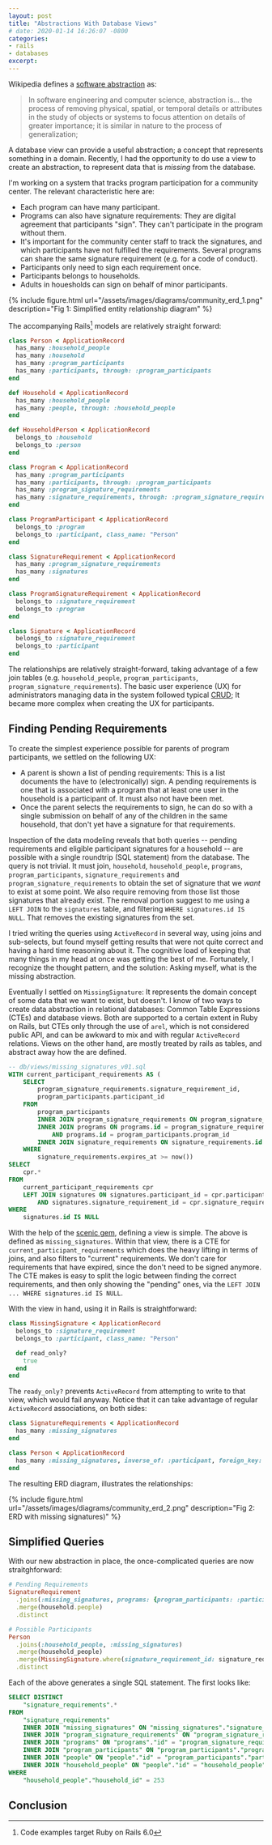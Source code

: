 ```yaml
---
layout: post
title: "Abstractions With Database Views"
# date: 2020-01-14 16:26:07 -0800
categories:
- rails
- databases
excerpt:
---
```


Wikipedia defines a [software abstraction][1] as:

> In software engineering and computer science, abstraction is...
the process of removing physical, spatial, or temporal details or attributes in the study of objects or systems to focus attention on details of greater importance; it is similar in nature to the process of generalization;

A database view can provide a useful abstraction; a concept that represents something in a domain. Recently, I had the opportunity to do use a view to create an abstraction, to represent data that is *missing* from the database.

I'm working on a system that tracks program participation for a community center. The relevant characteristic here are:
- Each program can have many participant.
- Programs can also have signature requirements: They are digital agreement that participants "sign". They can't participate in the program without them.
- It's important for the community center staff to track the signatures, and which participants have not fulfilled the requirements. Several programs can share the same signature requirement (e.g. for a code of conduct).
- Participants only need to sign each requirement once.
- Participants belongs to households.
- Adults in houesholds can sign on behalf of minor participants.

{% include figure.html url="/assets/images/diagrams/community_erd_1.png" description="Fig 1: Simplified entity relationship diagram" %}

The accompanying Rails[^1] models are relatively straight forward:

```ruby
class Person < ApplicationRecord
  has_many :household_people
  has_many :household
  has_many :program_participants
  has_many :participants, through: :program_participants
end

def Household < ApplicationRecord
  has_many :household_people
  has_many :people, through: :household_people
end

def HouseholdPerson < ApplicationRecord
  belongs_to :household
  belongs_to :person
end

class Program < ApplicationRecord
  has_many :program_participants
  has_many :participants, through: :program_participants
  has_many :program_signature_requirements
  has_many :signature_requirements, through: :program_signature_requirements
end

class ProgramParticipant < ApplicationRecord
  belongs_to :program
  belongs_to :participant, class_name: "Person"
end

class SignatureRequirement < ApplicationRecord
  has_many :program_signature_requirements
  has_many :signatures
end

class ProgramSignatureRequirement < ApplicationRecord
  belongs_to :signature_requirement
  belongs_to :program
end

class Signature < ApplicationRecord
  belongs_to :signature_requirement
  belongs_to :participant
end
```

The relationships are relatively straight-forward, taking advantage of a few join tables (e.g. `household_people`, `program_participants`, `program_signature_requirements`). The basic user experience (UX) for administrators managing data in the system followed typical [CRUD][2]; It became more complex when creating the UX for participants.

## Finding Pending Requirements

To create the simplest experience possible for parents of program participants, we settled on the following UX:

- A parent is shown a list of pending requirements: This is a list documents the have to (electronically) sign. A pending requirements is one that is associated with a program that at least one user in the household is a participant of. It must also not have been met.
- Once the parent selects the requirements to sign, he can do so with a single submission on behalf of any of the children in the same household, that don't yet have a signature for that requirements.

Inspection of the data modeling reveals that both queries -- pending requirements and eligible participant signatures for a household -- are possible with a single roundtrip (SQL statement) from the database. The query is not trivial. It must join, `household`, `household_people`, `programs`, `program_participants`, `signature_requirements` and `program_signature_requirements` to obtain the set of signature that we _want_ to exist at some point. We also require removing from those list those signatures that already exist. The removal portion suggest to me using a `LEFT JOIN` to the `signatures` table, and filtering `WHERE signatures.id IS NULL`. That removes the existing signatures from the set.

I tried writing the queries using `ActiveRecord` in several way, using joins and sub-selects, but found myself getting results that were not quite correct and having a hard time reasoning about it. The cognitive load of keeping that many things in my head at once was getting the best of me. Fortunately, I recognize the thought pattern, and the solution: Asking myself, what is the missing abstraction.

Eventually I settled on `MissingSignature`: It represents the domain concept of some data that we want to exist, but doesn't. I know of two ways to create data abstraction in relational databases: Common Table Expressions (CTEs) and database views. Both are supported to a certain extent in Ruby on Rails, but CTEs only through the use of `arel`, which is not considered public API, and can be awkward to mix and with regular `ActiveRecord` relations. Views on the other hand, are mostly treated by rails as tables, and abstract away how the are defined.

```sql
-- db/views/missing_signatures_v01.sql
WITH current_participant_requirements AS (
    SELECT
        program_signature_requirements.signature_requirement_id,
        program_participants.participant_id
    FROM
        program_participants
        INNER JOIN program_signature_requirements ON program_signature_requirements.program_id = program_participants.program_id
        INNER JOIN programs ON programs.id = program_signature_requirements.program_id
            AND programs.id = program_participants.program_id
        INNER JOIN signature_requirements ON signature_requirements.id = program_signature_requirements.signature_requirement_id
    WHERE
        signature_requirements.expires_at >= now())
SELECT
    cpr.*
FROM
    current_participant_requirements cpr
    LEFT JOIN signatures ON signatures.participant_id = cpr.participant_id
        AND signatures.signature_requirement_id = cpr.signature_requirement_id
WHERE
    signatures.id IS NULL
```

With the help of the [scenic gem][scenic], defining a view is simple. The above is defined as `missing_signatures`. Within that view, there is a CTE for `current_participant_requirements` which does the heavy lifting in terms of joins, and also filters to "current" requirements. We don't care for requirements that have expired, since the don't need to be signed anymore. The CTE makes is easy to split the logic between finding the correct requirements, and then only showing the "pending" ones, via the `LEFT JOIN ... WHERE signatures.id IS NULL`.

With the view in hand, using it in Rails is straightforward:

```ruby
class MissingSignature < ApplicationRecord
  belongs_to :signature_requirement
  belongs_to :participant, class_name: "Person"

  def read_only?
    true
  end
end
```

The `ready_only?` prevents `ActiveRecord` from attempting to write to that view, which would fail anyway. Notice that it can take advantage of regular `ActiveRecord` associations, on both sides:

```ruby
class SignatureRequirements < ApplicationRecord
  has_many :missing_signatures
end

class Person < ApplicationRecord
  has_many :missing_signatures, inverse_of: :participant, foreign_key: :participant_id
end
```

The resulting ERD diagram, illustrates the relationships:

{% include figure.html url="/assets/images/diagrams/community_erd_2.png" description="Fig 2: ERD with missing signatures)" %}

## Simplified Queries

With our new abstraction in place, the once-complicated queries are now straitghforward:

```ruby
# Pending Requirements
SignatureRequirement
  .joins(:missing_signatures, programs: {program_participants: :participant})
  .merge(household.people)
  .distinct

# Possible Participants
Person
  .joins(:household_people, :missing_signatures)
  .merge(household_people)
  .merge(MissingSignature.where(signature_requirement_id: signature_requirement.id))
  .distinct
```

Each of the above generates a single SQL statement. The first looks like:

```sql
SELECT DISTINCT
    "signature_requirements".*
FROM
    "signature_requirements"
    INNER JOIN "missing_signatures" ON "missing_signatures"."signature_requirement_id" = "signature_requirements"."id"
    INNER JOIN "program_signature_requirements" ON "program_signature_requirements"."signature_requirement_id" = "signature_requirements"."id"
    INNER JOIN "programs" ON "programs"."id" = "program_signature_requirements"."program_id"
    INNER JOIN "program_participants" ON "program_participants"."program_id" = "programs"."id"
    INNER JOIN "people" ON "people"."id" = "program_participants"."participant_id"
    INNER JOIN "household_people" ON "people"."id" = "household_people"."person_id"
WHERE
    "household_people"."household_id" = 253
```

## Conclusion

[1]: https://en.wikipedia.org/wiki/Abstraction_(computer_science)
[2]: https://www.codecademy.com/articles/what-is-crud
[scenic]: https://github.com/scenic-views/scenic
[^1]: Code examples target Ruby on Rails 6.0

